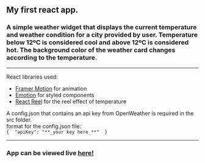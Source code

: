## My first react app. 
### A simple weather widget that displays the current temperature and weather condition for a city provided by user. Temperature below 12ºC is considered cool and above 12ºC is considered hot. The background color of the weather card changes according to the temperature.
---
React libraries used:
- [Framer Motion](https://www.framer.com/motion/) for animation
- [Emotion](https://emotion.sh/docs/styled) for styled components
- [React Reel](https://www.npmjs.com/package/react-reel) for the reel effect of temperature

A config.json that contains an api key from OpenWeather is required in the src folder.  
format for the config.json file:  
`{ 
    "apiKey": "**_your key here_**" 
 }`

---

### App can be viewed live [here!](https://thor.net.nait.ca/~msandhu1/weather/)
